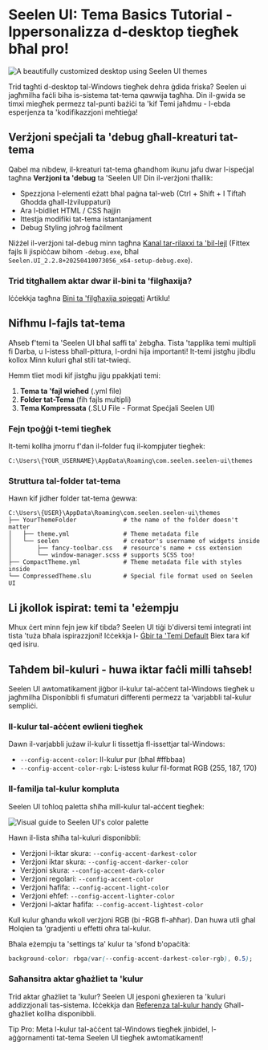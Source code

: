 # Seelen UI: Tema Basics Tutorial - Ippersonalizza d-desktop tiegħek bħal pro!

![A beautifully customized desktop using Seelen UI themes](https://raw.githubusercontent.com/Seelen-Inc/sl-blogs/refs/heads/master/blog/seelen-ui-theme-tutorial/image.png)

Trid tagħti d-desktop tal-Windows tiegħek dehra ġdida friska? Seelen ui
jagħmilha faċli biha is-sistema tat-tema qawwija tagħha. Din il-gwida se timxi
miegħek permezz tal-punti bażiċi ta 'kif Temi jaħdmu - l-ebda esperjenza ta
'kodifikazzjoni meħtieġa!

## Verżjoni speċjali ta 'debug għall-kreaturi tat-tema

Qabel ma nibdew, il-kreaturi tat-tema għandhom ikunu jafu dwar l-ispeċjal tagħna
**Verżjoni ta 'debug** ta 'Seelen UI! Din il-verżjoni tħallik:

- Spezzjona l-elementi eżatt bħal paġna tal-web (Ctrl + Shift + I Tiftaħ Għodda
  għall-Iżviluppaturi)
- Ara l-bidliet HTML / CSS ħajjin
- Ittestja modifiki tat-tema istantanjament
- Debug Styling joħroġ faċilment

Niżżel il-verżjoni tal-debug minn tagħna
[Kanal tar-rilaxxi ta 'bil-lejl](https://seelen.io/apps/seelen-ui/releases/nightly)
(Fittex fajls li jispiċċaw bihom `-debug.exe`, bħal
`Seelen.UI_2.2.8+20250410073056_x64-setup-debug.exe`).

### Trid titgħallem aktar dwar il-bini ta 'filgħaxija?

Iċċekkja tagħna
[Bini ta 'filgħaxija spjegati](https://seelen.io/blog/seelen-ui-nightly)
Artiklu!

## Nifhmu l-fajls tat-tema

Aħseb f'temi ta 'Seelen UI bħal saffi ta' żebgħa. Tista 'tapplika temi multipli
fi Darba, u l-istess bħall-pittura, l-ordni hija importanti! It-temi jistgħu
jibdlu kollox Minn kuluri għal stili tat-twieqi.

Hemm tliet modi kif jistgħu jiġu ppakkjati temi:

1. **Tema ta 'fajl wieħed** (.yml file)
2. **Folder tat-Tema** (fih fajls multipli)
3. **Tema Kompressata** (.SLU File - Format Speċjali Seelen UI)

### Fejn tpoġġi t-temi tiegħek

It-temi kollha jmorru f'dan il-folder fuq il-kompjuter tiegħek:

```text
C:\Users\{YOUR_USERNAME}\AppData\Roaming\com.seelen.seelen-ui\themes
```

### Struttura tal-folder tat-tema

Hawn kif jidher folder tat-tema ġewwa:

```text
C:\Users\{USER}\AppData\Roaming\com.seelen.seelen-ui\themes
├── YourThemeFolder             # the name of the folder doesn't matter
│   ├── theme.yml               # Theme metadata file
│   └── seelen                  # creator's username of widgets inside
│       ├── fancy-toolbar.css   # resource's name + css extension
│       └── window-manager.scss # supports SCSS too!
├── CompactTheme.yml            # Theme metadata file with styles inside
└── CompressedTheme.slu         # Special file format used on Seelen UI
```

## Li jkollok ispirat: temi ta 'eżempju

Mhux ċert minn fejn jew kif tibda? Seelen UI tiġi b'diversi temi integrati int
tista 'tuża bħala ispirazzjoni! Iċċekkja l-
[Ġbir ta 'Temi Default](https://github.com/eythaann/Seelen-UI/tree/master/static/themes)
Biex tara kif qed isiru.

## Taħdem bil-kuluri - huwa iktar faċli milli taħseb!

Seelen UI awtomatikament jiġbor il-kulur tal-aċċent tal-Windows tiegħek u
jagħmilha Disponibbli fi sfumaturi differenti permezz ta 'varjabbli tal-kulur
sempliċi.

### Il-kulur tal-aċċent ewlieni tiegħek

Dawn il-varjabbli jużaw il-kulur li tissettja fl-issettjar tal-Windows:

- `--config-accent-color`: Il-kulur pur (bħal #ffbbaa)
- `--config-accent-color-rgb`: L-istess kulur fil-format RGB (255, 187, 170)

### Il-familja tal-kulur kompluta

Seelen UI toħloq paletta sħiħa mill-kulur tal-aċċent tiegħek:

![Visual guide to Seelen UI's color palette](https://raw.githubusercontent.com/Seelen-Inc/sl-blogs/refs/heads/master/blog/seelen-ui-theme-tutorial/colors.png)

Hawn il-lista sħiħa tal-kuluri disponibbli:

- Verżjoni l-iktar skura: `--config-accent-darkest-color`
- Verżjoni iktar skura: `--config-accent-darker-color`
- Verżjoni skura: `--config-accent-dark-color`
- Verżjoni regolari: `--config-accent-color`
- Verżjoni ħafifa: `--config-accent-light-color`
- Verżjoni eħfef: `--config-accent-lighter-color`
- Verżjoni l-aktar ħafifa: `--config-accent-lightest-color`

Kull kulur għandu wkoll verżjoni RGB (bi -RGB fl-aħħar). Dan huwa utli għal
Ħolqien ta 'gradjenti u effetti oħra tal-kulur.

Bħala eżempju ta 'settings ta' kulur ta 'sfond b'opaċità:

```css
background-color: rbga(var(--config-accent-darkest-color-rgb), 0.5);
```

### Saħansitra aktar għażliet ta 'kulur

Trid aktar għażliet ta 'kulur? Seelen UI jesponi għexieren ta 'kuluri
addizzjonali tas-sistema. Iċċekkja dan
[Referenza tal-kulur handy](https://gist.github.com/eythaann/cd9a3cda0206ce23a17f5ea00ec2ba06)
Għall-għażliet kollha disponibbli.

Tip Pro: Meta l-kulur tal-aċċent tal-Windows tiegħek jinbidel, l-aġġornamenti
tat-tema Seelen UI tiegħek awtomatikament!
